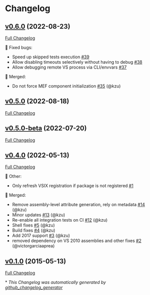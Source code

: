 # Changelog

## [v0.6.0](https://github.com/devlooped/xunit.vsix/tree/v0.6.0) (2022-08-23)

[Full Changelog](https://github.com/devlooped/xunit.vsix/compare/v0.5.0...v0.6.0)

:bug: Fixed bugs:

- Speed up skipped tests execution [\#39](https://github.com/devlooped/xunit.vsix/issues/39)
- Allow disabling timeouts selectively without having to debug [\#38](https://github.com/devlooped/xunit.vsix/issues/38)
- Allow debugging remote VS process via CLI/envvars [\#37](https://github.com/devlooped/xunit.vsix/issues/37)

:twisted_rightwards_arrows: Merged:

- Do not force MEF component initialization [\#35](https://github.com/devlooped/xunit.vsix/pull/35) (@kzu)

## [v0.5.0](https://github.com/devlooped/xunit.vsix/tree/v0.5.0) (2022-08-18)

[Full Changelog](https://github.com/devlooped/xunit.vsix/compare/v0.5.0-beta...v0.5.0)

## [v0.5.0-beta](https://github.com/devlooped/xunit.vsix/tree/v0.5.0-beta) (2022-07-20)

[Full Changelog](https://github.com/devlooped/xunit.vsix/compare/v0.4.0...v0.5.0-beta)

## [v0.4.0](https://github.com/devlooped/xunit.vsix/tree/v0.4.0) (2022-05-13)

[Full Changelog](https://github.com/devlooped/xunit.vsix/compare/v0.1.0...v0.4.0)

:hammer: Other:

- Only refresh VSIX registration if package is not registered [\#1](https://github.com/devlooped/xunit.vsix/issues/1)

:twisted_rightwards_arrows: Merged:

- Remove assembly-level attribute generation, rely on metadata [\#14](https://github.com/devlooped/xunit.vsix/pull/14) (@kzu)
- Minor updates [\#13](https://github.com/devlooped/xunit.vsix/pull/13) (@kzu)
- Re-enable all integration tests on CI [\#12](https://github.com/devlooped/xunit.vsix/pull/12) (@kzu)
- Shell fixes [\#5](https://github.com/devlooped/xunit.vsix/pull/5) (@kzu)
- Build fixes [\#4](https://github.com/devlooped/xunit.vsix/pull/4) (@kzu)
- Add 2017 support [\#3](https://github.com/devlooped/xunit.vsix/pull/3) (@kzu)
- removed dependency on VS 2010 assemblies and other fixes [\#2](https://github.com/devlooped/xunit.vsix/pull/2) (@victorgarciaaprea)

## [v0.1.0](https://github.com/devlooped/xunit.vsix/tree/v0.1.0) (2015-05-13)

[Full Changelog](https://github.com/devlooped/xunit.vsix/compare/2080c0763837b6efc648aebed0dcffc8b426af7a...v0.1.0)



\* *This Changelog was automatically generated by [github_changelog_generator](https://github.com/github-changelog-generator/github-changelog-generator)*
